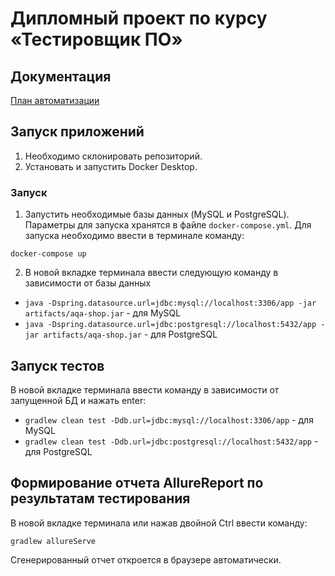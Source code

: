 # Дипломный проект по курсу «Тестировщик ПО»

## Документация 

[План автоматизации ](https://github.com/pelfegor/Diplom/blob/master/documents/Plan.md)


## Запуск приложений

1. Необходимо склонировать репозиторий.
2. Установать и запустить Docker Desktop.

### Запуск
1. Запустить необходимые базы данных (MySQL и PostgreSQL). Параметры для запуска хранятся в файле `docker-compose.yml`. Для запуска необходимо ввести в терминале команду:
```
docker-compose up
```
2. В новой вкладке терминала ввести следующую команду в зависимости от базы данных
- `java -Dspring.datasource.url=jdbc:mysql://localhost:3306/app -jar artifacts/aqa-shop.jar` - для MySQL
- `java -Dspring.datasource.url=jdbc:postgresql://localhost:5432/app -jar artifacts/aqa-shop.jar` - для PostgreSQL

## Запуск тестов
В новой вкладке терминала ввести команду в зависимости от запущенной БД  и нажать enter:
- `gradlew clean test -Ddb.url=jdbc:mysql://localhost:3306/app` - для MySQL
- `gradlew clean test -Ddb.url=jdbc:postgresql://localhost:5432/app` - для PostgreSQL

## Формирование отчета AllureReport по результатам тестирования
В новой вкладке терминала или нажав двойной Ctrl ввести команду:
```
gradlew allureServe
```
Сгенерированный отчет откроется в браузере автоматически.
